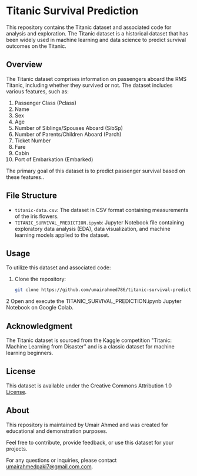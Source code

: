 
# Titanic Survival Prediction

This repository contains the Titanic dataset and associated code for analysis and exploration. The Titanic dataset is a historical dataset that has been widely used in machine learning and data science to predict survival outcomes on the Titanic.

## Overview

The Titanic dataset comprises information on passengers aboard the RMS Titanic, including whether they survived or not. The dataset includes various features, such as:

1. Passenger Class (Pclass)
2. Name
3. Sex
4. Age
5. Number of Siblings/Spouses Aboard (SibSp)
6. Number of Parents/Children Aboard (Parch)
7. Ticket Number
8. Fare
9. Cabin
10. Port of Embarkation (Embarked)

The primary goal of this dataset is to predict passenger survival based on these features..

## File Structure

- `titanic-data.csv`: The dataset in CSV format containing measurements of the iris flowers.
- `TITANIC_SURVIVAL_PREDICTION.ipynb`: Jupyter Notebook file containing exploratory data analysis (EDA), data visualization, and machine learning models applied to the dataset.

## Usage

To utilize this dataset and associated code:

1. Clone the repository:

   ```bash
   git clone https://github.com/umairahmed786/titanic-survival-prediction.git
2 Open and execute the TITANIC_SURVIVAL_PREDICTION.ipynb Jupyter Notebook on Google Colab.

## Acknowledgment

The Titanic dataset is sourced from the Kaggle competition "Titanic: Machine Learning from Disaster" and is a classic dataset for machine learning beginners.


## License

This dataset is available under the Creative Commons Attribution 1.0 [License](https://creativecommons.org/publicdomain/zero/1.0/).

## About

This repository is maintained by Umair Ahmed and was created for educational and demonstration purposes.

Feel free to contribute, provide feedback, or use this dataset for your projects.

For any questions or inquiries, please contact umairahmedpaki7@gmail.com.com.

